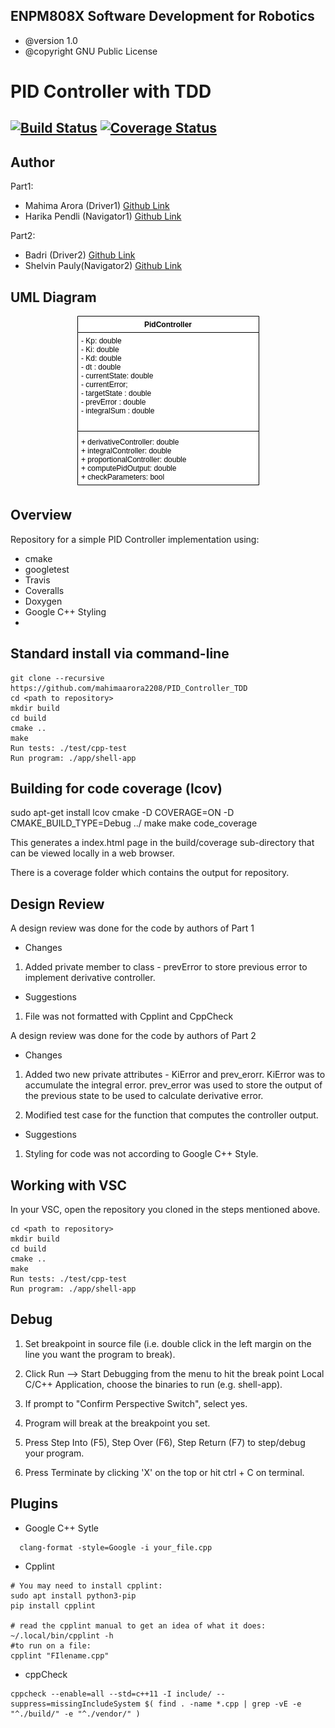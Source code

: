 ## ENPM808X Software Development for Robotics
- @version 1.0
- @copyright GNU Public License
# PID Controller with TDD
[![Build Status](https://app.travis-ci.com/mahimaarora2208/PID_Controller_TDD.svg?branch=master)](https://app.travis-ci.com/mahimaarora2208/PID_Controller_TDD)
[![Coverage Status](https://coveralls.io/repos/github/mahimaarora2208/PID_Controller_TDD/badge.svg)](https://coveralls.io/github/mahimaarora2208/PID_Controller_TDD)
---

## Author
Part1:
- Mahima Arora (Driver1) [Github Link](https://github.com/mahimaarora2208)
- Harika Pendli (Navigator1) [Github Link](https://github.com/harika-pendli)

Part2:
- Badri (Driver2) [Github Link](https://github.com/Irdab2000)
- Shelvin Pauly(Navigator2) [Github Link](https://github.com/spauly98)

## UML Diagram
<p align="center">
<img src="UML/umlDiagram.png"/>
</p>

## Overview

Repository for a simple PID Controller implementation using:
- cmake
- googletest
- Travis
- Coveralls
- Doxygen
- Google C++ Styling
-
## Standard install via command-line
```
git clone --recursive https://github.com/mahimaarora2208/PID_Controller_TDD
cd <path to repository>
mkdir build
cd build
cmake ..
make
Run tests: ./test/cpp-test
Run program: ./app/shell-app
```

## Building for code coverage (lcov)

sudo apt-get install lcov 
cmake -D COVERAGE=ON -D CMAKE_BUILD_TYPE=Debug ../
make
make code_coverage

This generates a index.html page in the build/coverage sub-directory that can be viewed locally in a web browser.

There is a coverage folder which contains the output for repository.

## Design Review ##

A design review was done for the code by authors of Part 1

- Changes
1. Added private member to class - prevError to store previous error to implement derivative controller.

- Suggestions
1. File was not formatted with Cpplint and CppCheck

A design review was done for the code by authors of Part 2

- Changes
1. Added two new private attributes - KiError and prev_erorr. KiError was to accumulate the integral error. prev_error was used to store the output of the previous state to be used to calculate derivative error.

2. Modified test case for the function that computes the controller output.

- Suggestions
1. Styling for code was not according to Google C++ Style. 


## Working with VSC

In your VSC, open the repository you cloned in the steps mentioned above.

```
cd <path to repository>
mkdir build
cd build
cmake ..
make
Run tests: ./test/cpp-test
Run program: ./app/shell-app
```
## Debug

1. Set breakpoint in source file (i.e. double click in the left margin on the line you want 
the program to break).

2. Click Run --> Start Debugging from the menu to hit the break point 
Local C/C++ Application, choose the binaries to run (e.g. shell-app).

3. If prompt to "Confirm Perspective Switch", select yes.

4. Program will break at the breakpoint you set.

5. Press Step Into (F5), Step Over (F6), Step Return (F7) to step/debug your program.

7. Press Terminate by clicking 'X' on the top or hit ctrl + C on terminal.

## Plugins
- Google C++ Sytle
```
  clang-format -style=Google -i your_file.cpp
```

- Cpplint
```
# You may need to install cpplint:
sudo apt install python3-pip
pip install cpplint

# read the cpplint manual to get an idea of what it does:
~/.local/bin/cpplint -h
#to run on a file:
cpplint "FIlename.cpp"
```

- cppCheck
```
cppcheck --enable=all --std=c++11 -I include/ --suppress=missingIncludeSystem $( find . -name *.cpp | grep -vE -e "^./build/" -e "^./vendor/" )
```
